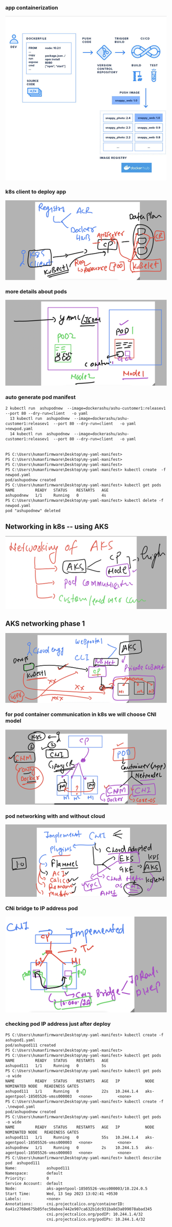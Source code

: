 ### app containerization 

<img src="rev.png">

### k8s client to deploy app 

<img src="appd.png">

### more details about pods 

<img src="pods.png">

### auto generate pod manifest 

```
2 kubectl run  ashupodnew  --image=dockerashu/ashu-customer1:releasev1  --port 80 --dry-run=client   -o yaml
  13 kubectl run  ashupodnew  --image=dockerashu/ashu-customer1:releasev1  --port 80 --dry-run=client   -o yaml   >newpod.yaml
  14 kubectl run  ashupodnew  --image=dockerashu/ashu-customer1:releasev1  --port 80 --dry-run=client   -o yaml


PS C:\Users\humanfirmware\Desktop\my-yaml-manifest>
PS C:\Users\humanfirmware\Desktop\my-yaml-manifest>
PS C:\Users\humanfirmware\Desktop\my-yaml-manifest>
PS C:\Users\humanfirmware\Desktop\my-yaml-manifest> kubectl create  -f  newpod.yaml 
pod/ashupodnew created
PS C:\Users\humanfirmware\Desktop\my-yaml-manifest> kubectl get pods
NAME         READY   STATUS    RESTARTS   AGE
ashupodnew   1/1     Running   0          4s
PS C:\Users\humanfirmware\Desktop\my-yaml-manifest> kubectl delete -f newpod.yaml
pod "ashupodnew" deleted

```
## Networking in k8s -- using AKS 

<img src="aksnet.png">

## AKS networking phase 1

<img src="aksnet2.png">

### for pod container communication in k8s we will choose CNI model 

<img src="cni.png">

### pod networking with and without cloud 

<img src="cni2.png">

### CNi bridge to IP address pod 

<img src="br.png">

### checking pod IP address just after deploy 

```
PS C:\Users\humanfirmware\Desktop\my-yaml-manifest> kubectl create -f  ashupod1.yaml
pod/ashupod111 created
PS C:\Users\humanfirmware\Desktop\my-yaml-manifest>                                                                                                          PS C:\Users\humanfirmware\Desktop\my-yaml-manifest> kubectl get pods                                                                                         NAME         READY   STATUS    RESTARTS   AGE                                                                                                                ashupod111   1/1     Running   0          5s                                                                                                                 
PS C:\Users\humanfirmware\Desktop\my-yaml-manifest> kubectl get pods  -o wide
NAME         READY   STATUS    RESTARTS   AGE   IP           NODE                                NOMINATED NODE   READINESS GATES
ashupod111   1/1     Running   0          22s   10.244.1.4   aks-agentpool-18505526-vmss000003   <none>           <none>
PS C:\Users\humanfirmware\Desktop\my-yaml-manifest> kubectl create -f .\newpod.yaml
pod/ashupodnew created
PS C:\Users\humanfirmware\Desktop\my-yaml-manifest> kubectl get pods  -o wide      
NAME         READY   STATUS    RESTARTS   AGE   IP           NODE                                NOMINATED NODE   READINESS GATES
ashupod111   1/1     Running   0          55s   10.244.1.4   aks-agentpool-18505526-vmss000003   <none>           <none>
ashupodnew   1/1     Running   0          2s    10.244.1.5   aks-agentpool-18505526-vmss000003   <none>           <none>
PS C:\Users\humanfirmware\Desktop\my-yaml-manifest> kubectl describe pod  ashupod111
Name:             ashupod111
Namespace:        default
Priority:         0
Service Account:  default
Node:             aks-agentpool-18505526-vmss000003/10.224.0.5
Start Time:       Wed, 13 Sep 2023 13:02:41 +0530
Labels:           <none>
Annotations:      cni.projectcalico.org/containerID: 6a41c2760e675b05fec50abee7442e907ca632b1dc931ba8d3a899078abad345
                  cni.projectcalico.org/podIP: 10.244.1.4/32
                  cni.projectcalico.org/podIPs: 10.244.1.4/32
```

